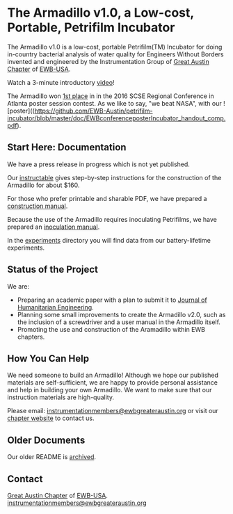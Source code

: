 # The Armadillo v1.0, a Low-cost, Portable, Petrifilm Incubator

The Armadillo v1.0 is a low-cost, portable Petrifilm(TM) Incubator for doing in-country bacterial analysis of water quality for Engineers Without Borders invented and engineered by the Instrumentation Group of [Great Austin Chapter](https://ewbgreateraustin.org/) of [EWB-USA](http://www.ewb-usa.org/).

Watch a 3-minute introductory [video](https://www.youtube.com/watch?v=0SzoYT8wLo0)!

The Armadillo won [1st place](https://ewbgreateraustin.org/2016/11/01/test/) in in the 2016 SCSE Regional Conference in Atlanta poster session contest.
As we like to say, "we beat NASA", with our ![poster]((https://github.com/EWB-Austin/petrifilm-incubator/blob/master/doc/EWBconferenceposterIncubator_handout_comp.pdf).

## Start Here: Documentation

We have a press release in progress which is not yet published.

Our [instructable](http://www.instructables.com/id/Portable-Petrifilm-Incubator-for-Inexpensive-In-Fi/)
gives step-by-step instructions for the construction of the Armadillo for about $160.

For those who prefer printable and sharable PDF, we have prepared a [construction manual](https://github.com/EWB-Austin/petrifilm-incubator/blob/master/doc/ConstructionManual.docx).

Because the use of the Armadillo requires inoculating Petrifilms, we have prepared an
[inoculation manual](https://github.com/EWB-Austin/petrifilm-incubator/blob/master/doc/PetrifilmInoculation.pdf).

In the [experiments](https://github.com/EWB-Austin/petrifilm-incubator/tree/master/experiments) directory
you will find data from our battery-lifetime experiments.

## Status of the Project

We are:
* Preparing an academic paper with a plan to submit it to [Journal of Humanitarian Engineering](https://www.ewb.org.au/jhe/index.php/jhe).
* Planning some small improvements to create the Armadillo v2.0, such as the inclusion of a screwdriver and
a user manual in the Armadillo itself.
* Promoting the use and construction of the Aramadillo within EWB chapters.

## How You Can Help

We need someone to build an Armadillo!  Although we hope our published materials are self-sufficient,
we are happy to provide personal assistance and help in building your own Armadillo. We want to make
sure that our instruction materials are high-quality.

Please email: <a href="mailto: instrumentationmembers@ewbgreateraustin.org"> instrumentationmembers@ewbgreateraustin.org</a>  or visit our [chapter website](https://ewbgreateraustin.org/) to contact us.

## Older Documents

Our older README is [archived](https://github.com/EWB-Austin/petrifilm-incubator/2016-README.md).

## Contact

[Great Austin Chapter](https://ewbgreateraustin.org/) of [EWB-USA](http://www.ewb-usa.org/).
<a href="mailto: instrumentationmembers@ewbgreateraustin.org"> instrumentationmembers@ewbgreateraustin.org</a>

